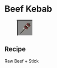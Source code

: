 # Beef Kebab

<figure><img src="../../../.gitbook/assets/image (6) (1).png" alt=""><figcaption></figcaption></figure>

## Recipe

Raw Beef + Stick
